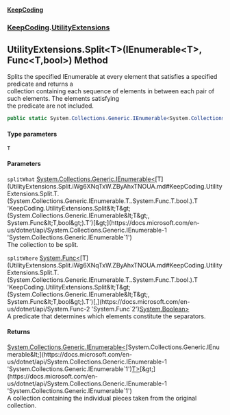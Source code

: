 #### [KeepCoding](index.md 'index')
### [KeepCoding](KeepCoding.md 'KeepCoding').[UtilityExtensions](UtilityExtensions.md 'KeepCoding.UtilityExtensions')
## UtilityExtensions.Split&lt;T&gt;(IEnumerable&lt;T&gt;, Func&lt;T,bool&gt;) Method
Splits the specified IEnumerable at every element that satisfies a specified predicate and returns a  
collection containing each sequence of elements in between each pair of such elements. The elements satisfying  
the predicate are not included.
```csharp
public static System.Collections.Generic.IEnumerable<System.Collections.Generic.IEnumerable<T>> Split<T>(this System.Collections.Generic.IEnumerable<T> splitWhat, System.Func<T,bool> splitWhere);
```
#### Type parameters
<a name='KeepCoding.UtilityExtensions.Split.T.(System.Collections.Generic.IEnumerable.T..System.Func.T.bool.).T'></a>
`T`  
  
#### Parameters
<a name='KeepCoding.UtilityExtensions.Split.T.(System.Collections.Generic.IEnumerable.T..System.Func.T.bool.).splitWhat'></a>
`splitWhat` [System.Collections.Generic.IEnumerable&lt;](https://docs.microsoft.com/en-us/dotnet/api/System.Collections.Generic.IEnumerable-1 'System.Collections.Generic.IEnumerable`1')[T](UtilityExtensions.Split.iWg6XNqTxW.ZByAhxTNOUA.md#KeepCoding.UtilityExtensions.Split.T.(System.Collections.Generic.IEnumerable.T..System.Func.T.bool.).T 'KeepCoding.UtilityExtensions.Split&lt;T&gt;(System.Collections.Generic.IEnumerable&lt;T&gt;, System.Func&lt;T,bool&gt;).T')[&gt;](https://docs.microsoft.com/en-us/dotnet/api/System.Collections.Generic.IEnumerable-1 'System.Collections.Generic.IEnumerable`1')  
The collection to be split.
  
<a name='KeepCoding.UtilityExtensions.Split.T.(System.Collections.Generic.IEnumerable.T..System.Func.T.bool.).splitWhere'></a>
`splitWhere` [System.Func&lt;](https://docs.microsoft.com/en-us/dotnet/api/System.Func-2 'System.Func`2')[T](UtilityExtensions.Split.iWg6XNqTxW.ZByAhxTNOUA.md#KeepCoding.UtilityExtensions.Split.T.(System.Collections.Generic.IEnumerable.T..System.Func.T.bool.).T 'KeepCoding.UtilityExtensions.Split&lt;T&gt;(System.Collections.Generic.IEnumerable&lt;T&gt;, System.Func&lt;T,bool&gt;).T')[,](https://docs.microsoft.com/en-us/dotnet/api/System.Func-2 'System.Func`2')[System.Boolean](https://docs.microsoft.com/en-us/dotnet/api/System.Boolean 'System.Boolean')[&gt;](https://docs.microsoft.com/en-us/dotnet/api/System.Func-2 'System.Func`2')  
A predicate that determines which elements constitute the separators.
  
#### Returns
[System.Collections.Generic.IEnumerable&lt;](https://docs.microsoft.com/en-us/dotnet/api/System.Collections.Generic.IEnumerable-1 'System.Collections.Generic.IEnumerable`1')[System.Collections.Generic.IEnumerable&lt;](https://docs.microsoft.com/en-us/dotnet/api/System.Collections.Generic.IEnumerable-1 'System.Collections.Generic.IEnumerable`1')[T](UtilityExtensions.Split.iWg6XNqTxW.ZByAhxTNOUA.md#KeepCoding.UtilityExtensions.Split.T.(System.Collections.Generic.IEnumerable.T..System.Func.T.bool.).T 'KeepCoding.UtilityExtensions.Split&lt;T&gt;(System.Collections.Generic.IEnumerable&lt;T&gt;, System.Func&lt;T,bool&gt;).T')[&gt;](https://docs.microsoft.com/en-us/dotnet/api/System.Collections.Generic.IEnumerable-1 'System.Collections.Generic.IEnumerable`1')[&gt;](https://docs.microsoft.com/en-us/dotnet/api/System.Collections.Generic.IEnumerable-1 'System.Collections.Generic.IEnumerable`1')  
A collection containing the individual pieces taken from the original collection.
